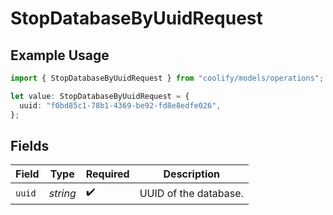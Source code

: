 # StopDatabaseByUuidRequest

## Example Usage

```typescript
import { StopDatabaseByUuidRequest } from "coolify/models/operations";

let value: StopDatabaseByUuidRequest = {
  uuid: "f0bd85c1-78b1-4369-be92-fd8e8edfe026",
};
```

## Fields

| Field                 | Type                  | Required              | Description           |
| --------------------- | --------------------- | --------------------- | --------------------- |
| `uuid`                | *string*              | :heavy_check_mark:    | UUID of the database. |